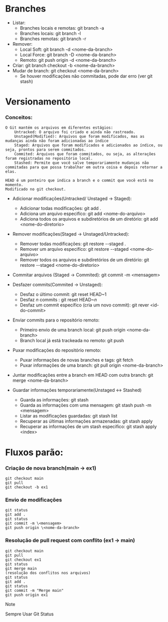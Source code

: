 # Branches
- Listar: 
    - Branches locais e remotas: git branch -a
    - Branches locais: git branch -l
    - Branches remotas: git branch -r 
- Remover:
    - Local Soft: git branch -d \<nome-da-branch>
    - Local Force: git branch -D \<nome-da-branch>
    - Remoto: git push origin -d \<nome-da-branch>
- Criar: git branch checkout -b \<nome-da-branch>
- Mudar de branch: git checkout \<nome-da-branch>
    - Se houver modificações não commitadas, pode dar erro (ver git stash)

# Versionamento
### Conceitos:
    O Git mantém os arquivos em diferentes estágios:
        Untracked: O arquivo foi criado e ainda não rastreado.
        Unstaged(Modified): Arquivos que foram modificados, mas as mudanças ainda não foram adicionadas ao índice 
        Staged: Arquivos que foram modificados e adicionados ao índice, ou seja, prontos para serem commitados.
        Commited: Arquivos que foram commitados, ou seja, as alterações foram registradas no repositório local.
        Stashed: Permite que você salve temporariamente mudanças não commitadas para que possa trabalhar em outra coisa e depois retornar a elas.
    
    HEAD é um ponteiro que indica a branch e o commit que você está no momento.
    Modificado no git checkout. 

- Adicionar modificações(Untracked/ Unstaged -> Staged): 
    - Adicionar todas modificações: git add .
    - Adiciona um arquivo especifíco: git add \<nome-do-arquivo>
    - Adiciona todos os arquivos e subdiretórios de um diretório: git add \<nome-do-diretorio>

- Remover modificações(Staged -> Unstaged/Untracked):
    - Remover todas modificações: git restore --staged .
    - Remover um arquivo especifíco: git restore --staged \<nome-do-arquivo>
    - Remover todos os arquivos e subdiretórios de um diretório: git restore --staged \<nome-do-diretorio>

- Commitar arquivos (Staged -> Commited): git commit -m \<mensagem>

- Desfazer commits(Commited -> Unstaged):
    - Desfaz o último commit: git reset HEAD~1
    - Desfaz *n* commits : git reset HEAD~*n*
    - Desfaz um commit específico (cria um novo commit): git rever \<id-do-commit>

- Enviar commits para o repositório remoto: 
    - Primeiro envio de uma branch local: git push origin \<nome-da-branch>
    - Branch local já está trackeada no remoto: git push

- Puxar modificações do repositório remoto:
    - Puxar informações de novas branches e tags: git fetch
    - Puxar informações de uma branch: git pull origin \<nome-da-branch>

- Juntar modificações entre a branch em HEAD com outra branch: git merge \<nome-da-branch>

- Guardar informações temporariamente(Unstaged <-> Stashed)
    - Guarda as informações: git stash
    - Guarda as informações com uma mensagem: git stash push -m \<mensagem>
    - Listar as modificações guardadas: git stash list
    - Recuperar as últimas informações armazenadas: git stash apply
    - Recuperar as informações de um stash especifico: git stash apply \<index>

# Fluxos parão:

### Criação de nova branch(main -> ex1)
```
git checkout main
git pull
git checkout -b ex1
```
### Envio de modificações
```
git status
git add .
git status
git commit -m \<mensagem>
git push origin \<nome-da-branch>
```

### Resolução de pull request com conflito (ex1 -> main)
```
git checkout main
git pull
git checkout ex1
git status
git merge main
(resolução dos conflitos nos arquivos)
git status
git add .
git status
git commit -m "Merge main"
git push origin ex1
```

> [!NOTE]
> Sempre Usar Git Status 
